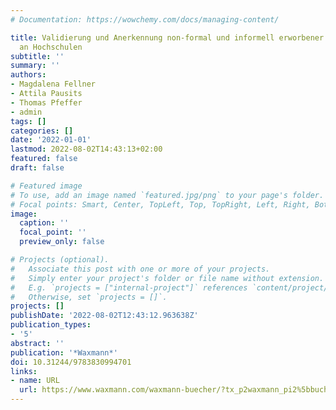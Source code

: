 ```yaml
---
# Documentation: https://wowchemy.com/docs/managing-content/

title: Validierung und Anerkennung non-formal und informell erworbener Kompetenzen
  an Hochschulen
subtitle: ''
summary: ''
authors:
- Magdalena Fellner
- Attila Pausits
- Thomas Pfeffer
- admin
tags: []
categories: []
date: '2022-01-01'
lastmod: 2022-08-02T14:43:13+02:00
featured: false
draft: false

# Featured image
# To use, add an image named `featured.jpg/png` to your page's folder.
# Focal points: Smart, Center, TopLeft, Top, TopRight, Left, Right, BottomLeft, Bottom, BottomRight.
image:
  caption: ''
  focal_point: ''
  preview_only: false

# Projects (optional).
#   Associate this post with one or more of your projects.
#   Simply enter your project's folder or file name without extension.
#   E.g. `projects = ["internal-project"]` references `content/project/deep-learning/index.md`.
#   Otherwise, set `projects = []`.
projects: []
publishDate: '2022-08-02T12:43:12.963638Z'
publication_types:
- '5'
abstract: ''
publication: '*Waxmann*'
doi: 10.31244/9783830994701
links:
- name: URL
  url: https://www.waxmann.com/waxmann-buecher/?tx_p2waxmann_pi2%5bbuchnr%5d=4470&tx_p2waxmann_pi2%5baction%5d=show
---
```

